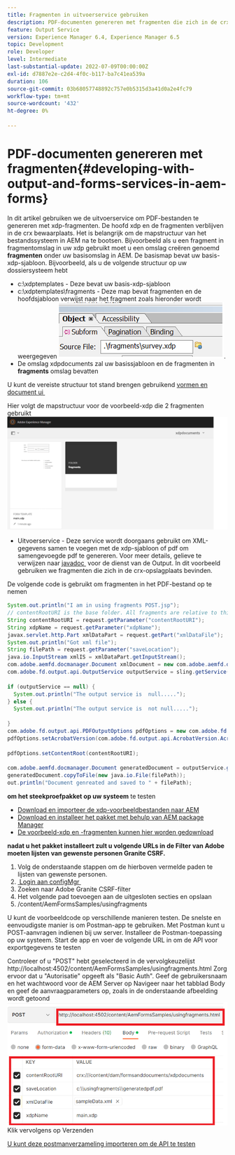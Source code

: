 ```yaml
---
title: Fragmenten in uitvoerservice gebruiken
description: PDF-documenten genereren met fragmenten die zich in de crx-opslagplaats bevinden
feature: Output Service
version: Experience Manager 6.4, Experience Manager 6.5
topic: Development
role: Developer
level: Intermediate
last-substantial-update: 2022-07-09T00:00:00Z
exl-id: d7887e2e-c2d4-4f0c-b117-ba7c41ea539a
duration: 106
source-git-commit: 03b68057748892c757e0b5315d3a41d0a2e4fc79
workflow-type: tm+mt
source-wordcount: '432'
ht-degree: 0%

---
```


# PDF-documenten genereren met fragmenten{#developing-with-output-and-forms-services-in-aem-forms}


In dit artikel gebruiken we de uitvoerservice om PDF-bestanden te genereren met xdp-fragmenten. De hoofd xdp en de fragmenten verblijven in de crx bewaarplaats. Het is belangrijk om de mapstructuur van het bestandssysteem in AEM na te bootsen. Bijvoorbeeld als u een fragment in fragmentomslag in uw xdp gebruikt moet u een omslag creëren genoemd **fragmenten** onder uw basisomslag in AEM. De basismap bevat uw basis-xdp-sjabloon. Bijvoorbeeld, als u de volgende structuur op uw dossiersysteem hebt
* c:\xdptemplates - Deze bevat uw basis-xdp-sjabloon
* c:\xdptemplates\fragments - Deze map bevat fragmenten en de hoofdsjabloon verwijst naar het fragment zoals hieronder wordt weergegeven
  ![&#x200B; fragment-xdp &#x200B;](assets/survey-fragment.png).
* De omslag xdpdocuments zal uw basissjabloon en de fragmenten in **fragments** omslag bevatten

U kunt de vereiste structuur tot stand brengen gebruikend [&#x200B; vormen en document ui &#x200B;](http://localhost:4502/aem/forms.html/content/dam/formsanddocuments)

Hier volgt de mapstructuur voor de voorbeeld-xdp die 2 fragmenten gebruikt
![&#x200B; vormen&amp;document &#x200B;](assets/fragment-folder-structure-ui.png)


* Uitvoerservice - Deze service wordt doorgaans gebruikt om XML-gegevens samen te voegen met de xdp-sjabloon of pdf om samengevoegde pdf te genereren. Voor meer details, gelieve te verwijzen naar [&#x200B; javadoc &#x200B;](https://helpx.adobe.com/nl/experience-manager/6-5/forms/javadocs/index.html?com/adobe/fd/output/api/OutputService.html) voor de dienst van de Output. In dit voorbeeld gebruiken we fragmenten die zich in de crx-opslagplaats bevinden.


De volgende code is gebruikt om fragmenten in het PDF-bestand op te nemen

```java
System.out.println("I am in using fragments POST.jsp");
// contentRootURI is the base folder. All fragments are relative to this folder
String contentRootURI = request.getParameter("contentRootURI");
String xdpName = request.getParameter("xdpName");
javax.servlet.http.Part xmlDataPart = request.getPart("xmlDataFile");
System.out.println("Got xml file");
String filePath = request.getParameter("saveLocation");
java.io.InputStream xmlIS = xmlDataPart.getInputStream();
com.adobe.aemfd.docmanager.Document xmlDocument = new com.adobe.aemfd.docmanager.Document(xmlIS);
com.adobe.fd.output.api.OutputService outputService = sling.getService(com.adobe.fd.output.api.OutputService.class);

if (outputService == null) {
  System.out.println("The output service is  null.....");
} else {
  System.out.println("The output service is  not null.....");

}
com.adobe.fd.output.api.PDFOutputOptions pdfOptions = new com.adobe.fd.output.api.PDFOutputOptions();
pdfOptions.setAcrobatVersion(com.adobe.fd.output.api.AcrobatVersion.Acrobat_11);

pdfOptions.setContentRoot(contentRootURI);

com.adobe.aemfd.docmanager.Document generatedDocument = outputService.generatePDFOutput(xdpName, xmlDocument, pdfOptions);
generatedDocument.copyToFile(new java.io.File(filePath));
out.println("Document genreated and saved to " + filePath);
```

**om het steekproefpakket op uw systeem** te testen

* [Download en importeer de xdp-voorbeeldbestanden naar AEM](assets/xdp-templates-fragments.zip)
* [Download en installeer het pakket met behulp van AEM package Manager](assets/using-fragments-assets.zip)
* [De voorbeeld-xdp en -fragmenten kunnen hier worden gedownload](assets/xdptemplates.zip)

**nadat u het pakket installeert zult u volgende URLs in de Filter van Adobe moeten lijsten van gewenste personen Granite CSRF.**

1. Volg de onderstaande stappen om de hierboven vermelde paden te lijsten van gewenste personen.
1. [&#x200B; Login aan configMgr &#x200B;](http://localhost:4502/system/console/configMgr)
1. Zoeken naar Adobe Granite CSRF-filter
1. Het volgende pad toevoegen aan de uitgesloten secties en opslaan
1. /content/AemFormsSamples/usingfragments

U kunt de voorbeeldcode op verschillende manieren testen. De snelste en eenvoudigste manier is om Postman-app te gebruiken. Met Postman kunt u POST-aanvragen indienen bij uw server. Installeer de Postman-toepassing op uw systeem.
Start de app en voer de volgende URL in om de API voor exportgegevens te testen

Controleer of u &quot;POST&quot; hebt geselecteerd in de vervolgkeuzelijst
http://localhost:4502/content/AemFormsSamples/usingfragments.html
Zorg ervoor dat u &quot;Autorisatie&quot; opgeeft als &quot;Basic Auth&quot;. Geef de gebruikersnaam en het wachtwoord voor de AEM Server op
Navigeer naar het tabblad Body en geef de aanvraagparameters op, zoals in de onderstaande afbeelding wordt getoond
![&#x200B; uitvoer &#x200B;](assets/using-fragment-postman.png)
Klik vervolgens op Verzenden

[U kunt deze postmanverzameling importeren om de API te testen](assets/usingfragments.postman_collection.json)
